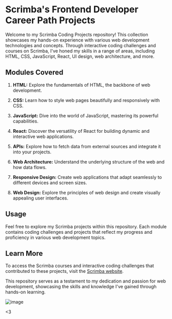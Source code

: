 # Scrimba's Frontend Developer Career Path Projects

Welcome to my Scrimba Coding Projects repository! This collection showcases my hands-on experience with various web development technologies and concepts. Through interactive coding challenges and courses on Scrimba, I've honed my skills in a range of areas, including HTML, CSS, JavaScript, React, UI design, web architecture, and more.

## Modules Covered

1. **HTML:** Explore the fundamentals of HTML, the backbone of web development.

2. **CSS:** Learn how to style web pages beautifully and responsively with CSS.

3. **JavaScript:** Dive into the world of JavaScript, mastering its powerful capabilities.

4. **React:** Discover the versatility of React for building dynamic and interactive web applications.

5. **APIs:** Explore how to fetch data from external sources and integrate it into your projects.

6. **Web Architecture:** Understand the underlying structure of the web and how data flows.

7. **Responsive Design:** Create web applications that adapt seamlessly to different devices and screen sizes.

8. **Web Design:** Explore the principles of web design and create visually appealing user interfaces.

## Usage

Feel free to explore my Scrimba projects within this repository. Each module contains coding challenges and projects that reflect my progress and proficiency in various web development topics.

## Learn More

To access the Scrimba courses and interactive coding challenges that contributed to these projects, visit the [Scrimba website](https://www.scrimba.com/).

This repository serves as a testament to my dedication and passion for web development, showcasing the skills and knowledge I've gained through hands-on learning.

![image](https://scrimba.com/certificate/ua62QEfL/gfrontend)

<3
